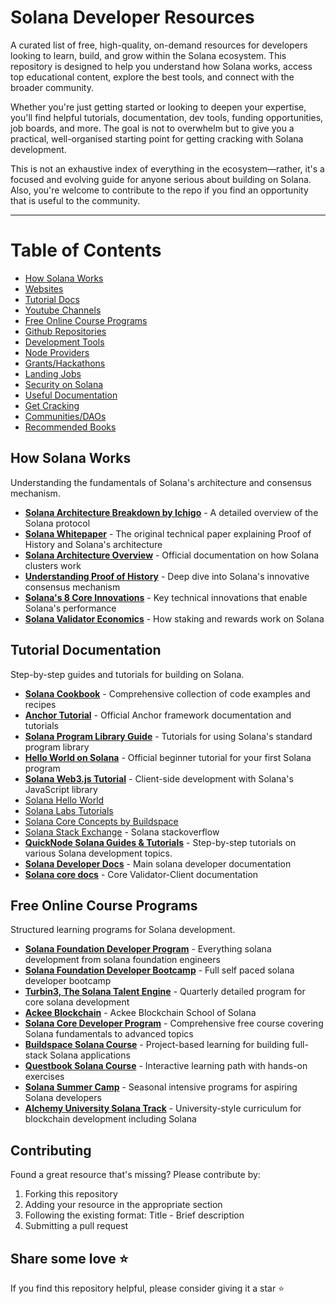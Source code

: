# Solana Developer Resources

A curated list of free, high-quality, on-demand resources for developers looking to learn, build, and grow within the Solana ecosystem. This repository is designed to help you understand how Solana works, access top educational content, explore the best tools, and connect with the broader community.

Whether you're just getting started or looking to deepen your expertise, you'll find helpful tutorials, documentation, dev tools, funding opportunities, job boards, and more. The goal is not to overwhelm but to give you a practical, well-organised starting point for getting cracking with Solana development.

This is not an exhaustive index of everything in the ecosystem—rather, it's a focused and evolving guide for anyone serious about building on Solana.
Also, you're welcome to contribute to the repo if you find an opportunity that is useful to the community.


---

# Table of Contents

- [How Solana Works](#how-solana-works)
- [Websites](#websites)
- [Tutorial Docs](#tutorial-docs)
- [Youtube Channels](#youtube-channels)
- [Free Online Course Programs](#free-online-courses)
- [Github Repositories](#github-repositories)
- [Development Tools](#development-tools)
- [Node Providers](#node-providers)
- [Grants/Hackathons](grants-hackathons)
- [Landing Jobs](#landing-jobs)
- [Security on Solana](#solana-security)
- [Useful Documentation](#useful-documentation)
- [Get Cracking](#get-cracking)
- [Communities/DAOs](#communities-DAOs)
- [Recommended Books](#recommended-books)


## How Solana Works
Understanding the fundamentals of Solana's architecture and consensus mechanism.

- **[Solana Architecture Breakdown by Ichigo](https://www.helius.dev/blog/solana-executive-overview)** - A detailed overview of the Solana protocol
- **[Solana Whitepaper](https://solana.com/solana-whitepaper.pdf)** - The original technical paper explaining Proof of History and Solana's architecture
- **[Solana Architecture Overview](https://docs.solana.com/cluster/overview)** - Official documentation on how Solana clusters work
- **[Understanding Proof of History](https://medium.com/solana-labs/proof-of-history-a-clock-for-blockchain-cf47a61a9274)** - Deep dive into Solana's innovative consensus mechanism
- **[Solana's 8 Core Innovations](https://medium.com/solana-labs/7-innovations-that-make-solana-the-first-web-scale-blockchain-ddc50b1defda)** - Key technical innovations that enable Solana's performance
- **[Solana Validator Economics](https://docs.solana.com/economics_overview)** - How staking and rewards work on Solana


## Tutorial Documentation

Step-by-step guides and tutorials for building on Solana.

- **[Solana Cookbook](https://solanacookbook.com/)** - Comprehensive collection of code examples and recipes
- **[Anchor Tutorial](https://www.anchor-lang.com/docs/intro)** - Official Anchor framework documentation and tutorials
- **[Solana Program Library Guide](https://spl.solana.com/)** - Tutorials for using Solana's standard program library
- **[Hello World on Solana](https://github.com/solana-labs/example-helloworld)** - Official beginner tutorial for your first Solana program
- **[Solana Web3.js Tutorial](https://solanacookbook.com/guides/get-program-accounts.html)** - Client-side development with Solana's JavaScript library
- [Solana Hello World](https://docs.solana.com/developing/helloworld)
- [Solana Labs Tutorials](https://docs.solana.com/developing)
- [Solana Core Concepts by Buildspace](https://buildspace.so/solana)
- [Solana Stack Exchange](https://solana.stackexchange.com/) - Solana stackoverflow
- **[QuickNode Solana Guides & Tutorials](https://www.quicknode.com/guides/solana)** - Step-by-step tutorials on various Solana development topics.
- **[Solana Developer Docs](https://docs.solana.com/)** - Main solana developer documentation
- **[Solana core docs](https://docs.anza.xyz/)** - Core Validator-Client documentation

## Free Online Course Programs

Structured learning programs for Solana development.

- **[Solana Foundation Developer Program](https://solana.com/developers)** - Everything solana development from solana foundation engineers
- **[Solana Foundation Developer Bootcamp](https://www.youtube.com/watch?v=amAq-WHAFs8&list=PLilwLeBwGuK7HN8ZnXpGAD9q6i4syhnVc)** - Full self paced solana developer bootcamp
- **[Turbin3, The Solana Talent Engine](https://turbin3.org/)** - Quarterly detailed program for core solana development
- **[Ackee Blockchain](https://ackee.xyz/school-of-solana)** - Ackee Blockchain School of Solana
- **[Solana Core Developer Program](https://www.soldev.app/course)** - Comprehensive free course covering Solana fundamentals to advanced topics
- **[Buildspace Solana Course](https://buildspace.so/builds/solana-web3-app)** - Project-based learning for building full-stack Solana applications
- **[Questbook Solana Course](https://openquest.xyz/tracks/build-on-solana)** - Interactive learning path with hands-on exercises
- **[Solana Summer Camp](https://www.soldev.app/library)** - Seasonal intensive programs for aspiring Solana developers
- **[Alchemy University Solana Track](https://university.alchemy.com/)** - University-style curriculum for blockchain development including Solana
  
## Contributing

Found a great resource that's missing? Please contribute by:

1. Forking this repository
2. Adding your resource in the appropriate section
3. Following the existing format: Title - Brief description
4. Submitting a pull request

## Share some love ⭐

If you find this repository helpful, please consider giving it a star ⭐
